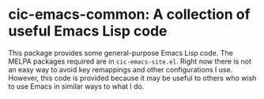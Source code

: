 cic-emacs-common: A collection of useful Emacs Lisp code
========================================================

This package provides some general-purpose Emacs Lisp code. The MELPA
packages required are in `cic-emacs-site.el`.  Right now there is not
an easy way to avoid key remappings and other configurations I use.
However, this code is provided because it may be useful to others who
wish to use Emacs in similar ways to what I do.
